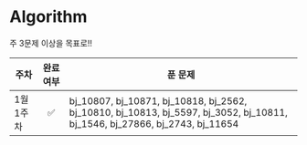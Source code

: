 # Algorithm

주 3문제 이상을 목표로!!

| 주차      | 완료 여부 | 푼 문제                                                                                                                     |
| --------- | :-------: | --------------------------------------------------------------------------------------------------------------------------- |
| 1월 1주차 |    ✅     | bj_10807, bj_10871, bj_10818, bj_2562, bj_10810, bj_10813, bj_5597, bj_3052, bj_10811, bj_1546, bj_27866, bj_2743, bj_11654 |
